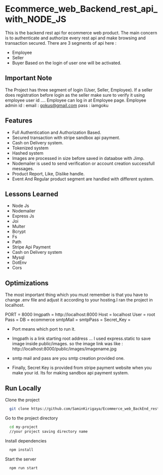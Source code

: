 
# Ecommerce_web_Backend_rest_api_with_NODE_JS

This is the backend rest api for ecommerce web product.
The main concern is to authenticate and authorize every rest api and make browsing and transaction secured.
There are 3 segments of api here :
- Employee
- Seller
- Buyer
Based on the login of user one will be activated.

## Important Note
 The Project has three segment of login (User, Seller, Employee). If a seller does registration before login as the seller make sure to verify it using employee user id .... Employee can log in at Employee page. Employee admin id : email : gokus@gmail.com   pass : iamgoku

## Features

-   Full Authentication and Authorization Based.
-   Secured transaction with stripe sandbox api payment.
-   Cash on Delivery system.
-   Tokenized system
-   Hashed system
-   Images are processed in size before saved in dataabse with Jimp.
-   Nodemailer is used to send verification or account creation successfull messages.
-  Product Report, Like, Dislike handle. 
-   Event And Regular product segment   are handled with different system.
 
## Lessons Learned

-   Node Js
- Nodemailer
- Express Js
- Joi
-   Multer
-   Bcrypt
-   Fs
-   Path
-   Stripe Api Payment
-   Cash on Delivery system
- Mysql
-   DotEnv
- Cors


## Optimizations

The most important thing which you must remember is that you have to change .env file and adjust it according to your hosting.I ran the project in localhost.

PORT = 8000
Imgpath = http://localhost:8000
Host = localhost
User = root
Pass = 
DB = ecommerce
smtpMail = 
smtpPass = 
Secret_Key = 


-   Port means which port to run it.
-   Imgpath is a link starting root address ... I used express.static to save image inside public/images.
so the image link was like :
http://localhost:8000/public/images/imagename.jpg


-   smtp mail and pass are you smtp creation provided one.

-   Finally, Secret Key is provided from    stripe payment website when you make your id. Its for making sandbox api payment system.

## Run Locally

Clone the project

```bash
  git clone https://github.com/SaminKirigaya/Ecommerce_web_BackEnd_rest_api_with_NODE_JS.git

```

Go to the project directory

```bash
  cd my-project
  //your project saving directory name
```

Install dependencies

```bash
  npm install
```

Start the server

```bash
  npm run start
```

